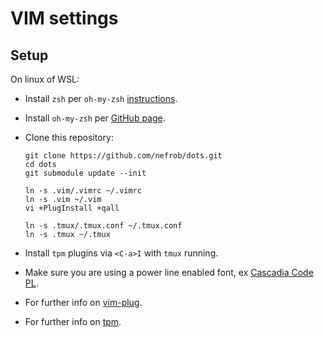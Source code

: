 # VIM settings

## Setup

On linux of WSL:
 - Install `zsh` per `oh-my-zsh` [instructions](https://github.com/ohmyzsh/ohmyzsh/wiki/Installing-ZSH).
 - Install `oh-my-zsh` per [GitHub page](https://github.com/ohmyzsh/ohmyzsh).

- Clone this repository:

  ```
  git clone https://github.com/nefrob/dots.git
  cd dots
  git submodule update --init

  ln -s .vim/.vimrc ~/.vimrc
  ln -s .vim ~/.vim
  vi +PlugInstall +qall

  ln -s .tmux/.tmux.conf ~/.tmux.conf
  ln -s .tmux ~/.tmux
  ```
- Install `tpm` plugins via `<C-a>I` with `tmux` running.

- Make sure you are using a power line enabled font, ex [Cascadia Code PL](https://github.com/microsoft/cascadia-code/releases).

- For further info on [vim-plug](https://github.com/junegunn/vim-plug/).

- For further info on [tpm](https://github.com/tmux-plugins/tpm).